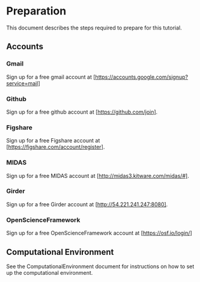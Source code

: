 # Preparation

This document describes the steps required to prepare for this tutorial.

## Accounts

### Gmail

Sign up for a free gmail account at [https://accounts.google.com/signup?service=mail]

### Github

Sign up for a free github account at [https://github.com/join].

### Figshare

Sign up for a free Figshare account at [https://figshare.com/account/register].

### MIDAS

Sign up for a free MIDAS account at [http://midas3.kitware.com/midas/#].

### Girder

Sign up for a free Girder account at [http://54.221.241.247:8080].

### OpenScienceFramework

Sign up for a free OpenScienceFramework account at [https://osf.io/login/]

## Computational Environment

See the ComputationalEnvironment document for instructions on how to set up the computational environment.

